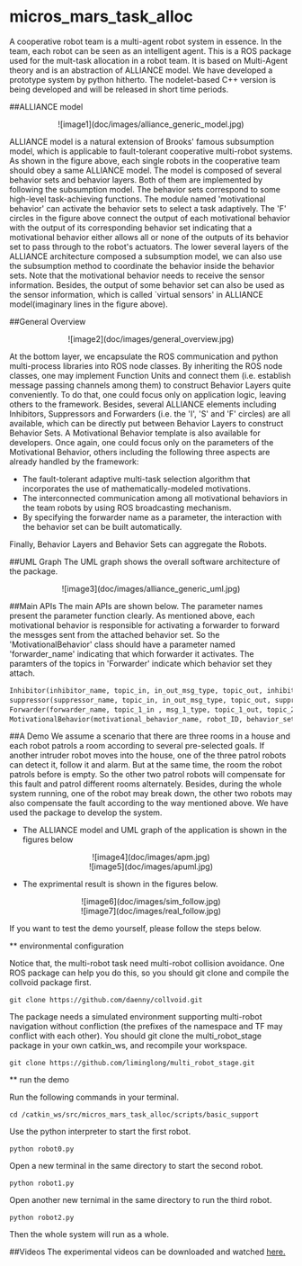 # micros_mars_task_alloc
A cooperative robot team is a multi-agent robot system in essence. In the team, each robot can be seen as an intelligent agent. This is a ROS package used for the mult-task allocation in a robot team. It is based on Multi-Agent theory and is an abstraction of ALLIANCE model. We have developed a prototype system by python hitherto. The nodelet-based C++ version is being developed and will be released in short time periods. 

##ALLIANCE model

<center>
![image1](doc/images/alliance_generic_model.jpg)
</center>

ALLIANCE model is a natural extension of Brooks' famous subsumption model, which is applicable to fault-tolerant cooperative multi-robot systems. As shown in the figure above, each single robots in the cooperative team should obey a same ALLIANCE model. The model is composed of several behavior sets and behavior layers. Both of them are implemented by following the subsumption model. The behavior sets correspond to some high-level task-achieving functions. The module named 'motivational behavior' can activate the behavior sets to select a task adaptively. The 'F' circles in the figure above connect the output of each motivational behavior with the output of its corresponding behavior set indicating that a motivational behavior either allows all or none of the outputs of its behavior set to pass through to the robot's actuators. The lower several layers of the ALLIANCE architecture composed a subsumption model, we can also use the subsumption method to coordinate the behavior inside the behavior sets. Note that the motivational behavior needs to receive the sensor information. Besides, the output of some behavior set can also be used as the sensor information, which is called `virtual sensors' in ALLIANCE model(imaginary lines in the figure above). 

##General Overview
<center>
![image2](doc/images/general_overview.jpg)
</center>

At the bottom layer, we encapsulate the ROS communication and python multi-process libraries into ROS node classes. By inheriting the ROS node classes, one may implement Function Units and connect them (i.e. establish message passing channels among them) to construct Behavior Layers quite conveniently. To do that, one could focus only on application logic, leaving others to the framework. Besides, several ALLIANCE elements including Inhibitors, Suppressors and Forwarders (i.e. the 'I', 'S' and 'F' circles) are all available, which can be directly put between Behavior Layers to construct Behavior Sets. A Motivational Behavior template is also available for developers. Once again, one could focus only on the parameters of the Motivational Behavior, others including the following three aspects are already handled by the framework:

* The fault-tolerant adaptive multi-task selection algorithm that incorporates the use of mathematically-modeled motivations.
* The interconnected communication among all motivational behaviors in the team robots by using ROS broadcasting mechanism.
* By specifying the forwarder name as a parameter, the interaction with the behavior set can be built automatically.

Finally, Behavior Layers and Behavior Sets can aggregate the Robots. 


##UML Graph
The UML graph shows the overall software architecture of the package.
<center>
![image3](doc/images/alliance_generic_uml.jpg)
</center>

##Main APIs
The main APIs are shown below. The parameter names present the parameter function clearly. As mentioned above, each motivational behavior is responsible for activating a forwarder to forward the messges sent from the attached behavior set. So the 'MotivationalBehavior' class should have a parameter named 'forwarder_name' indicating that which forwarder it activates. The paramters of the topics in 'Forwarder' indicate which behavior set they attach.

```python
Inhibitor(inhibitor_name, topic_in, in_out_msg_type, topic_out, inhibiting_topic, inhibiting_msg_type)
suppressor(suppressor_name, topic_in, in_out_msg_type, topic_out, suppressing_topic, suppressing_msg_type)
Forwarder(forwarder_name, topic_1_in , msg_1_type, topic_1_out, topic_2_in, msg_2_type, topic_2_out)
MotivationalBehavior(motivational_behavior_name, robot_ID, behavior_set_ID, forwarder_name)
```

##A Demo
We assume a scenario that there are three rooms in a house and each robot patrols a room according to several pre-selected goals. If another intruder robot moves into the house, one of the three patrol robots can detect it, follow it and alarm. But at the same time, the room the robot patrols before is empty. So the other two patrol robots will compensate for this fault and patrol different rooms alternately. Besides, during the whole system running, one of the robot may break down, the other two robots may also compensate the fault according to the way mentioned above. We have used the package to develop the system. 

* The ALLIANCE model and UML graph of the application is shown in the figures below

<center>
![image4](doc/images/apm.jpg)
</center>

<center>
![image5](doc/images/apuml.jpg)
</center>


* The exprimental result is shown in the figures below.

<center>
![image6](doc/images/sim_follow.jpg)
</center>

<center>
![image7](doc/images/real_follow.jpg)
</center>

If you want to test the demo yourself, please follow the steps below.

** environmental configuration

Notice that, the multi-robot task need multi-robot collision avoidance. One ROS package can help you do this, so you should git clone and compile the collvoid package first.
```
git clone https://github.com/daenny/collvoid.git
```
The package needs a simulated environment supporting multi-robot navigation without confliction (the prefixes of the namespace and TF may conflict with each other). You should git clone the multi_robot_stage package in your own catkin_ws, and recompile your workspace.
```
git clone https://github.com/liminglong/multi_robot_stage.git
```
** run the demo

Run the following commands in your terminal.
```
cd /catkin_ws/src/micros_mars_task_alloc/scripts/basic_support
```
Use the python interpreter to start the first robot.
```
python robot0.py
```
Open a new terminal in the same directory to start the second robot.
```
python robot1.py
```
Open another new ternimal in the same directory to run the third robot.
```
python robot2.py
```
Then the whole system will run as a whole.

##Videos
The experimental videos can be downloaded and watched [here.](https://www.trustie.net/organizations/61)
